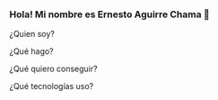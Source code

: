 ### Hola! Mi nombre es Ernesto Aguirre Chama 👋

¿Quien soy?

¿Qué hago?

¿Qué quiero conseguir?

¿Qué tecnologías uso?
